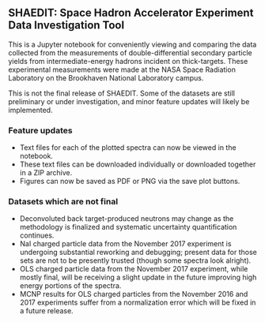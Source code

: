 ## SHAEDIT: Space Hadron Accelerator Experiment Data Investigation Tool

This is a Jupyter notebook for conveniently viewing and comparing the data collected from the measurements of double-differential secondary particle yields from intermediate-energy hadrons incident on thick-targets. These experimental measurements were made at the NASA Space Radiation Laboratory on the Brookhaven National Laboratory campus.

This is not the final release of SHAEDIT.  Some of the datasets are still preliminary or under investigation, and minor feature updates will likely be implemented.

### Feature updates
* Text files for each of the plotted spectra can now be viewed in the notebook.
* These text files can be downloaded individually or downloaded together in a ZIP archive.
* Figures can now be saved as PDF or PNG via the save plot buttons.

### Datasets which are not final
* Deconvoluted back target-produced neutrons may change as the methodology is finalized and systematic uncertainty quantification continues.
* NaI charged particle data from the November 2017 experiment is undergoing substantial reworking and debugging; present data for those sets are not to be presently trusted (though some spectra look alright).
* OLS charged particle data from the November 2017 experiment, while mostly final, will be receiving a slight update in the future improving high energy portions of the spectra.
* MCNP results for OLS charged particles from the November 2016 and 2017 experiments suffer from a normalization error which will be fixed in a future release.